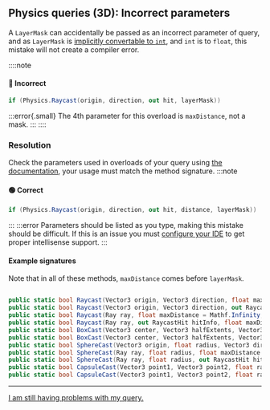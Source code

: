 ## Physics queries (3D): Incorrect parameters
A `LayerMask` can accidentally be passed as an incorrect parameter of query, and as `LayerMask` is [implicitly convertable to `int`](https://github.com/Unity-Technologies/UnityCsReference/blob/e7d9de5f09767c3320b6dab51bc2c2dc90447786/Runtime/Export/Scripting/LayerMask.bindings.cs#L21), and `int` is to `float`, this mistake will not create a compiler error.

::::note
#### 🔴 Incorrect
```csharp
if (Physics.Raycast(origin, direction, out hit, layerMask))
```

:::error{.small}
The 4th parameter for this overload is `maxDistance`, not a mask.
:::
::::

### Resolution
Check the parameters used in overloads of your query using [the documentation](https://docs.unity3d.com/ScriptReference/Physics.html), your usage must match the method signature.
:::note
#### 🟢 Correct
```csharp
if (Physics.Raycast(origin, direction, out hit, distance, layerMask))
```
:::
:::error
Parameters should be listed as you type, making this mistake should be difficult.
If this is an issue you must [configure your IDE](../../IDE%20Configuration.md) to get proper intellisense support.
:::

#### Example signatures
Note that in all of these methods, `maxDistance` comes before `layerMask`.
```csharp

public static bool Raycast(Vector3 origin, Vector3 direction, float maxDistance = Mathf.Infinity, int layerMask = DefaultRaycastLayers, QueryTriggerInteraction queryTriggerInteraction = QueryTriggerInteraction.UseGlobal);
public static bool Raycast(Vector3 origin, Vector3 direction, out RaycastHit hitInfo, float maxDistance, int layerMask, QueryTriggerInteraction queryTriggerInteraction);
public static bool Raycast(Ray ray, float maxDistance = Mathf.Infinity, int layerMask = DefaultRaycastLayers, QueryTriggerInteraction queryTriggerInteraction = QueryTriggerInteraction.UseGlobal);
public static bool Raycast(Ray ray, out RaycastHit hitInfo, float maxDistance = Mathf.Infinity, int layerMask = DefaultRaycastLayers, QueryTriggerInteraction queryTriggerInteraction = QueryTriggerInteraction.UseGlobal);
public static bool BoxCast(Vector3 center, Vector3 halfExtents, Vector3 direction, Quaternion orientation = Quaternion.identity, float maxDistance = Mathf.Infinity, int layerMask = DefaultRaycastLayers, QueryTriggerInteraction queryTriggerInteraction = QueryTriggerInteraction.UseGlobal);
public static bool BoxCast(Vector3 center, Vector3 halfExtents, Vector3 direction, out RaycastHit hitInfo, Quaternion orientation = Quaternion.identity, float maxDistance = Mathf.Infinity, int layerMask = DefaultRaycastLayers, QueryTriggerInteraction queryTriggerInteraction = QueryTriggerInteraction.UseGlobal);
public static bool SphereCast(Vector3 origin, float radius, Vector3 direction, out RaycastHit hitInfo, float maxDistance = Mathf.Infinity, int layerMask = DefaultRaycastLayers, QueryTriggerInteraction queryTriggerInteraction = QueryTriggerInteraction.UseGlobal);
public static bool SphereCast(Ray ray, float radius, float maxDistance = Mathf.Infinity, int layerMask = DefaultRaycastLayers, QueryTriggerInteraction queryTriggerInteraction = QueryTriggerInteraction.UseGlobal);
public static bool SphereCast(Ray ray, float radius, out RaycastHit hitInfo, float maxDistance = Mathf.Infinity, int layerMask = DefaultRaycastLayers, QueryTriggerInteraction queryTriggerInteraction = QueryTriggerInteraction.UseGlobal);
public static bool CapsuleCast(Vector3 point1, Vector3 point2, float radius, Vector3 direction, float maxDistance = Mathf.Infinity, int layerMask = DefaultRaycastLayers, QueryTriggerInteraction queryTriggerInteraction = QueryTriggerInteraction.UseGlobal);
public static bool CapsuleCast(Vector3 point1, Vector3 point2, float radius, Vector3 direction, out RaycastHit hitInfo, float maxDistance = Mathf.Infinity, int layerMask = DefaultRaycastLayers, QueryTriggerInteraction queryTriggerInteraction = QueryTriggerInteraction.UseGlobal);
```

---

[I am still having problems with my query.](Physics%20Queries%203D.md)
